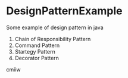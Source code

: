 # DesignPatternExample
Some example of design pattern in java

1. Chain of Responsibility Pattern
2. Command Pattern
3. Startegy Pattern
4. Decorator Pattern

cmiiw
